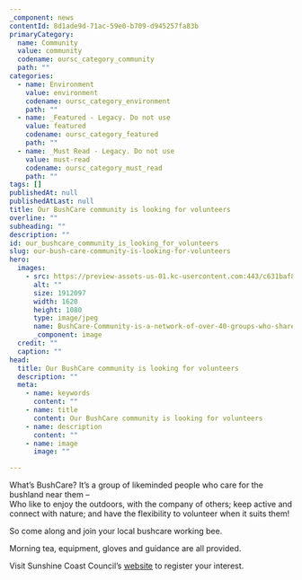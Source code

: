 ```yaml
---
_component: news
contentId: 8d1ade9d-71ac-59e0-b709-d945257fa83b
primaryCategory:
  name: Community
  value: community
  codename: oursc_category_community
  path: ""
categories:
  - name: Environment
    value: environment
    codename: oursc_category_environment
    path: ""
  - name: _Featured - Legacy. Do not use
    value: featured
    codename: oursc_category_featured
    path: ""
  - name: _Must Read - Legacy. Do not use
    value: must-read
    codename: oursc_category_must_read
    path: ""
tags: []
publishedAt: null
publishedAtLast: null
title: Our BushCare community is looking for volunteers
overline: ""
subheading: ""
description: ""
id: our_bushcare_community_is_looking_for_volunteers
slug: our-bush-care-community-is-looking-for-volunteers
hero:
  images:
    - src: https://preview-assets-us-01.kc-usercontent.com:443/c631baf8-1b46-001f-580c-d0001b68b4a8/51671a12-ea7e-4d40-ba67-d4004e5afd0b/BushCare-Community-is-a-network-of-over-40-groups-who-share-a-common-goal-to-conserve-and-restore-our-Sunshine-Coast-bushland-in-councils-environment-reserves..jpg
      alt: ""
      size: 1912097
      width: 1620
      height: 1080
      type: image/jpeg
      name: BushCare-Community-is-a-network-of-over-40-groups-who-share-a-common-goal-to-conserve-and-restore-our-Sunshine-Coast-bushland-in-councils-environment-reserves..jpg
      _component: image
  credit: ""
  caption: ""
head:
  title: Our BushCare community is looking for volunteers
  description: ""
  meta:
    - name: keywords
      content: ""
    - name: title
      content: Our BushCare community is looking for volunteers
    - name: description
      content: ""
    - name: image
      image: ""

---
```

What’s BushCare? It’s a group of likeminded people who care for the bushland near them –\
Who like to enjoy the outdoors, with the company of others; keep active and connect with nature; and have the flexibility to volunteer when it suits them!

So come along and join your local bushcare working bee.

Morning tea, equipment, gloves and guidance are all provided.

Visit Sunshine Coast Council’s [website](https://www.sunshinecoast.qld.gov.au/Environment/Get-Involved-in-Conservation/BushCare-Sunshine-Coast/BushCare-Community)
&#x20;to register your interest.
